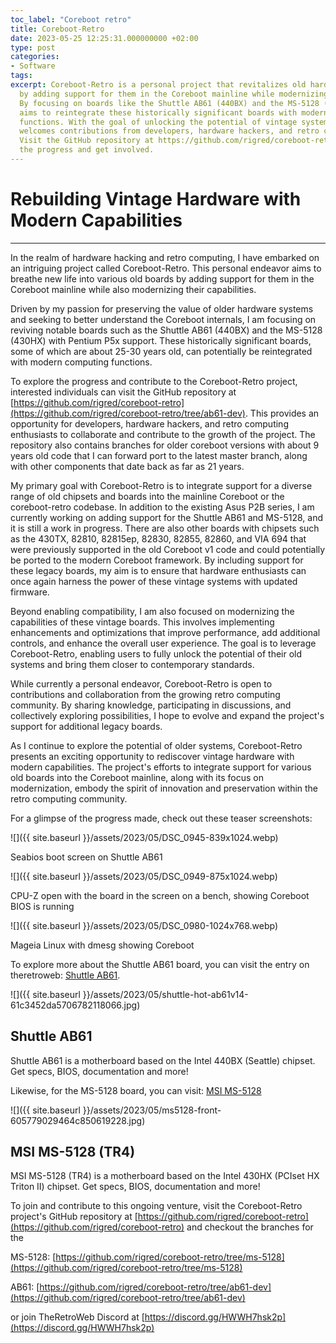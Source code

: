 ```yaml
---
toc_label: "Coreboot retro"
title: Coreboot-Retro
date: 2023-05-25 12:25:31.000000000 +02:00
type: post
categories:
- Software
tags:
excerpt: Coreboot-Retro is a personal project that revitalizes old hardware systems
  by adding support for them in the Coreboot mainline while modernizing their capabilities.
  By focusing on boards like the Shuttle AB61 (440BX) and the MS-5128 (430HX), Coreboot-Retro
  aims to reintegrate these historically significant boards with modern computing
  functions. With the goal of unlocking the potential of vintage systems, the project
  welcomes contributions from developers, hardware hackers, and retro computing enthusiasts.
  Visit the GitHub repository at https://github.com/rigred/coreboot-retro to explore
  the progress and get involved.
---
```

# Rebuilding Vintage Hardware with Modern Capabilities
----------------------------------------------------

In the realm of hardware hacking and retro computing, I have embarked on an intriguing project called Coreboot-Retro. This personal endeavor aims to breathe new life into various old boards by adding support for them in the Coreboot mainline while also modernizing their capabilities.

Driven by my passion for preserving the value of older hardware systems and seeking to better understand the Coreboot internals, I am focusing on reviving notable boards such as the Shuttle AB61 (440BX) and the MS-5128 (430HX) with Pentium P5x support. These historically significant boards, some of which are about 25-30 years old, can potentially be reintegrated with modern computing functions.

To explore the progress and contribute to the Coreboot-Retro project, interested individuals can visit the GitHub repository at [https://github.com/rigred/coreboot-retro](https://github.com/rigred/coreboot-retro/tree/ab61-dev). This provides an opportunity for developers, hardware hackers, and retro computing enthusiasts to collaborate and contribute to the growth of the project. The repository also contains branches for older coreboot versions with about 9 years old code that I can forward port to the latest master branch, along with other components that date back as far as 21 years.

My primary goal with Coreboot-Retro is to integrate support for a diverse range of old chipsets and boards into the mainline Coreboot or the coreboot-retro codebase. In addition to the existing Asus P2B series, I am currently working on adding support for the Shuttle AB61 and MS-5128, and it is still a work in progress. There are also other boards with chipsets such as the 430TX, 82810, 82815ep, 82830, 82855, 82860, and VIA 694 that were previously supported in the old Coreboot v1 code and could potentially be ported to the modern Coreboot framework. By including support for these legacy boards, my aim is to ensure that hardware enthusiasts can once again harness the power of these vintage systems with updated firmware.

Beyond enabling compatibility, I am also focused on modernizing the capabilities of these vintage boards. This involves implementing enhancements and optimizations that improve performance, add additional controls, and enhance the overall user experience. The goal is to leverage Coreboot-Retro, enabling users to fully unlock the potential of their old systems and bring them closer to contemporary standards.

While currently a personal endeavor, Coreboot-Retro is open to contributions and collaboration from the growing retro computing community. By sharing knowledge, participating in discussions, and collectively exploring possibilities, I hope to evolve and expand the project's support for additional legacy boards.

As I continue to explore the potential of older systems, Coreboot-Retro presents an exciting opportunity to rediscover vintage hardware with modern capabilities. The project's efforts to integrate support for various old boards into the Coreboot mainline, along with its focus on modernization, embody the spirit of innovation and preservation within the retro computing community.

For a glimpse of the progress made, check out these teaser screenshots:

![]({{ site.baseurl }}/assets/2023/05/DSC_0945-839x1024.webp)

Seabios boot screen on Shuttle AB61

![]({{ site.baseurl }}/assets/2023/05/DSC_0949-875x1024.webp)

CPU-Z open with the board in the screen on a bench, showing Coreboot BIOS is running

![]({{ site.baseurl }}/assets/2023/05/DSC_0980-1024x768.webp)

Mageia Linux with dmesg showing Coreboot

To explore more about the Shuttle AB61 board, you can visit the entry on theretroweb: [Shuttle AB61](https://theretroweb.com/motherboards/s/shuttle-ab61).

![]({{ site.baseurl }}/assets/2023/05/shuttle-hot-ab61v14-61c3452da5706782118066.jpg)

## Shuttle AB61

Shuttle AB61 is a motherboard based on the Intel 440BX (Seattle) chipset. Get specs, BIOS, documentation and more!

Likewise, for the MS-5128 board, you can visit: [MSI MS-5128](https://theretroweb.com/motherboards/s/msi-ms-5128-tr4)

![]({{ site.baseurl }}/assets/2023/05/ms5128-front-605779029464c850619228.jpg)

## MSI MS-5128 (TR4)

MSI MS-5128 (TR4) is a motherboard based on the Intel 430HX (PCIset HX Triton II) chipset. Get specs, BIOS, documentation and more!

To join and contribute to this ongoing venture, visit the Coreboot-Retro project's GitHub repository at [https://github.com/rigred/coreboot-retro](https://github.com/rigred/coreboot-retro) and checkout the branches for the

MS-5128: [https://github.com/rigred/coreboot-retro/tree/ms-5128](https://github.com/rigred/coreboot-retro/tree/ms-5128)

AB61: [https://github.com/rigred/coreboot-retro/tree/ab61-dev](https://github.com/rigred/coreboot-retro/tree/ab61-dev)

or join TheRetroWeb Discord at [https://discord.gg/HWWH7hsk2p](https://discord.gg/HWWH7hsk2p)